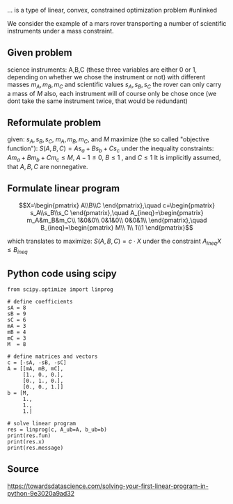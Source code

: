 ... is a type of linear, convex, constrained optimization problem
#unlinked 

We consider the example of a mars rover transporting a number of scientific instruments under a mass constraint.


## Given problem

science instruments: A,B,C (these three variables are either 0 or 1, depending on whether we chose the instrument or not)
with different masses $m_A, m_B, m_C$ 
and scientific values $s_A, s_B, s_C$
the rover can only carry a mass of $M$ 
also, each instrument will of course only be chose once (we dont take the same instrument twice, that would be redundant) 


## Reformulate problem

given: $s_A, s_B, s_C$, $m_A, m_B, m_C$, and $M$
maximize (the so called "objective function"): $S(A,B,C)=A s_a + B s_b + C s_c$
under the inequality constraints: $A m_a + B m_b + C m_c \leq M$, $A-1\leq 0$, $B\leq 1$ , and $C\leq 1$
It is implicitly assumed, that $A,B,C$ are nonnegative.


## Formulate linear program

$$X=\begin{pmatrix}
A\\B\\C
\end{pmatrix},\quad c=\begin{pmatrix}
s_A\\s_B\\s_C
\end{pmatrix},\quad A_{ineq}=\begin{pmatrix}
m_A&m_B&m_C\\
1&0&0\\
0&1&0\\
0&0&1\\
\end{pmatrix},\quad B_{ineq}=\begin{pmatrix}
M\\ 1\\ 1\\1
\end{pmatrix}$$

which translates to
maximize: $S(A,B,C)=c\cdot X$
under the constraint $A_{ineq}X\leq B_{ineq}$


## Python code using scipy

``` 
from scipy.optimize import linprog

# define coefficients
sA = 8
sB = 9
sC = 6
mA = 3
mB = 4
mC = 3
M  = 8

# define matrices and vectors
c = [-sA, -sB, -sC]
A = [[mA, mB, mC], 
     [1., 0., 0.], 
     [0., 1., 0.],
     [0., 0., 1.]]
b = [M, 
     1., 
     1., 
     1.]

# solve linear program
res = linprog(c, A_ub=A, b_ub=b)
print(res.fun)
print(res.x)
print(res.message)
```


## Source
https://towardsdatascience.com/solving-your-first-linear-program-in-python-9e3020a9ad32
